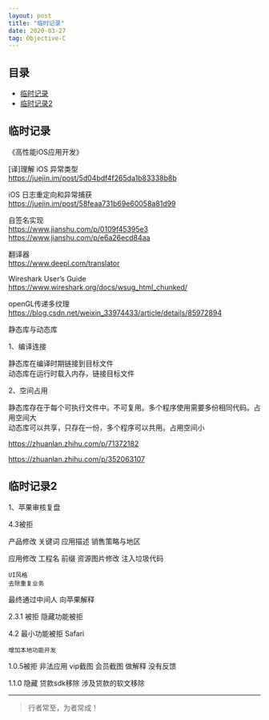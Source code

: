 ```yaml
---
layout: post
title: "临时记录"
date: 2020-03-27
tag: Objective-C
---
```







## 目录
- [临时记录](#content1)   
- [临时记录2](#content2)   






<!-- ************************************************ -->
## <a id="content1"></a>临时记录




《高性能iOS应用开发》


[译]理解 iOS 异常类型    
https://juejin.im/post/5d04bdf4f265da1b83338b8b    

iOS 日志重定向和异常捕获    
https://juejin.im/post/58feaa731b69e60058a81d99    



自签名实现    
https://www.jianshu.com/p/0109f45395e3    
https://www.jianshu.com/p/e6a26ecd84aa    


翻译器    
https://www.deepl.com/translator



Wireshark User’s Guide    
https://www.wireshark.org/docs/wsug_html_chunked/

openGL传递多纹理   
https://blog.csdn.net/weixin_33974433/article/details/85972894


静态库与动态库    

1、编译连接    

静态库在编译时期链接到目标文件   
动态库在运行时载入内存，链接目标文件    

2、空间占用    

静态库存在于每个可执行文件中。不可复用。多个程序使用需要多份相同代码。占用空间大    
动态库可以共享，只存在一份，多个程序可以共用。占用空间小    


https://zhuanlan.zhihu.com/p/71372182

https://zhuanlan.zhihu.com/p/352063107

<!-- ************************************************ -->
## <a id="content2"></a>临时记录2

1、苹果审核复盘


4.3被拒

产品修改 关键词 应用描述 销售策略与地区

应用修改
	工程名
	前缀
	资源图片修改
	注入垃圾代码

	UI风格
	去除重复业务

最终通过中间人 向苹果解释
    


2.3.1 被拒   隐藏功能被拒


4.2 最小功能被拒  Safari

	增加本地功能开发
	


1.0.5被拒  非法应用  vip截图  会员截图
	做解释 没有反馈
	

1.1.0
	隐藏
	贷款sdk移除
	涉及贷款的软文移除



----------
>  行者常至，为者常成！


